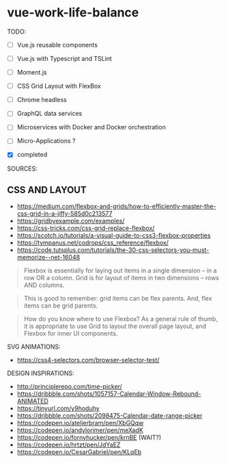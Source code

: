 # vue-work-life-balance

TODO:
- [ ] Vue.js reusable components
- [ ] Vue.js with Typescript and TSLint
- [ ] Moment.js
- [ ] CSS Grid Layout with FlexBox
- [ ] Chrome headless
- [ ] GraphQL data services
- [ ] Microservices with Docker and Docker orchestration
- [ ] Micro-Applications ?
- [x] completed


SOURCES:
## CSS AND LAYOUT
- https://medium.com/flexbox-and-grids/how-to-efficiently-master-the-css-grid-in-a-jiffy-585d0c213577
- https://gridbyexample.com/examples/
- https://css-tricks.com/css-grid-replace-flexbox/
- https://scotch.io/tutorials/a-visual-guide-to-css3-flexbox-properties
- https://tympanus.net/codrops/css_reference/flexbox/
- https://code.tutsplus.com/tutorials/the-30-css-selectors-you-must-memorize--net-16048

> Flexbox is essentially for laying out items in a single dimension – in a row OR a column. Grid is for layout of items in two dimensions – rows AND columns.

> This is good to remember: grid items can be flex parents.
> And, flex items can be grid parents.

> How do you know where to use Flexbox?
> As a general rule of thumb, it is appropriate to use Grid to layout the overall page layout, and Flexbox for inner UI components.

SVG ANIMATIONS:
- https://css4-selectors.com/browser-selector-test/

DESIGN INSPIRATIONS:
- http://principlerepo.com/time-picker/
- https://dribbble.com/shots/1057157-Calendar-Window-Rebound-ANIMATED
- https://tinyurl.com/y9hoduhy
- https://dribbble.com/shots/2098475-Calendar-date-range-picker
- https://codepen.io/atelierbram/pen/XbGQqw
- https://codepen.io/andylorimer/pen/meXadK
- https://codepen.io/fornyhucker/pen/krnBE (WAIT?)
- https://codepen.io/hrtzt/pen/JdYaEZ
- https://codepen.io/CesarGabriel/pen/KLqEb
